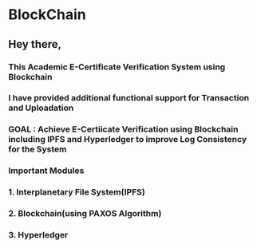 # BlockChain
## Hey there,

### This Academic E-Certificate Verification System using Blockchain
### I have provided additional functional support for Transaction and Uploadation

### GOAL : Achieve E-Certiicate Verification using Blockchain including IPFS and Hyperledger to improve Log Consistency for the System

### Important Modules

### 1. Interplanetary File System(IPFS)
### 2. Blockchain(using PAXOS Algorithm)
### 3. Hyperledger
